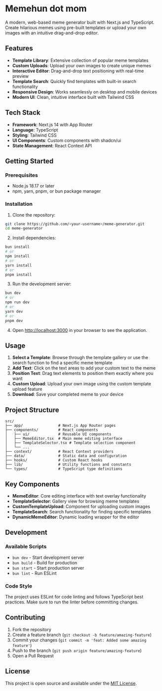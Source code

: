 # Memehun dot mom

A modern, web-based meme generator built with Next.js and TypeScript. Create hilarious memes using pre-built templates or upload your own images with an intuitive drag-and-drop editor.

## Features

- **Template Library**: Extensive collection of popular meme templates
- **Custom Uploads**: Upload your own images to create unique memes
- **Interactive Editor**: Drag-and-drop text positioning with real-time preview
- **Template Search**: Quickly find templates with built-in search functionality
- **Responsive Design**: Works seamlessly on desktop and mobile devices
- **Modern UI**: Clean, intuitive interface built with Tailwind CSS

## Tech Stack

- **Framework**: Next.js 14 with App Router
- **Language**: TypeScript
- **Styling**: Tailwind CSS
- **UI Components**: Custom components with shadcn/ui
- **State Management**: React Context API

## Getting Started

### Prerequisites

- Node.js 18.17 or later
- npm, yarn, pnpm, or bun package manager

### Installation

1. Clone the repository:
```bash
git clone https://github.com/<your-username>/meme-generator.git
cd meme-generator
```

2. Install dependencies:
```bash
bun install
# or
npm install
# or
yarn install
# or
pnpm install

```

3. Run the development server:
```bash
bun dev
# or
npm run dev
# or
yarn dev
# or
pnpm dev
```

4. Open [http://localhost:3000](http://localhost:3000) in your browser to see the application.

## Usage

1. **Select a Template**: Browse through the template gallery or use the search function to find a specific meme template
2. **Add Text**: Click on the text areas to add your custom text to the meme
3. **Position Text**: Drag text elements to position them exactly where you want
4. **Custom Upload**: Upload your own image using the custom template upload feature
5. **Download**: Save your completed meme to your device

## Project Structure

```
src/
├── app/                # Next.js App Router pages
├── components/         # React components
│   ├── ui/             # Reusable UI components
│   ├── MemeEditor.tsx  # Main meme editing interface
│   ├── TemplateSelector.tsx # Template selection component
│   └── ...
├── context/            # React Context providers
├── data/               # Static data and configuration
├── hooks/              # Custom React hooks
├── lib/                # Utility functions and constants
└── types/              # TypeScript type definitions
```

## Key Components

- **MemeEditor**: Core editing interface with text overlay functionality
- **TemplateSelector**: Gallery view for browsing meme templates
- **CustomTemplateUpload**: Component for uploading custom images
- **TemplateSearch**: Search functionality for finding specific templates
- **DynamicMemeEditor**: Dynamic loading wrapper for the editor

## Development

### Available Scripts

- `bun dev` - Start development server
- `bun build` - Build for production
- `bun start` - Start production server
- `bun lint` - Run ESLint

### Code Style

The project uses ESLint for code linting and follows TypeScript best practices. Make sure to run the linter before committing changes.


## Contributing

1. Fork the repository
2. Create a feature branch (`git checkout -b feature/amazing-feature`)
3. Commit your changes (`git commit -m 'feat: Added some amazing feature'`)
4. Push to the branch (`git push origin feature/amazing-feature`)
5. Open a Pull Request

## License

This project is open source and available under the [MIT License](LICENSE).
